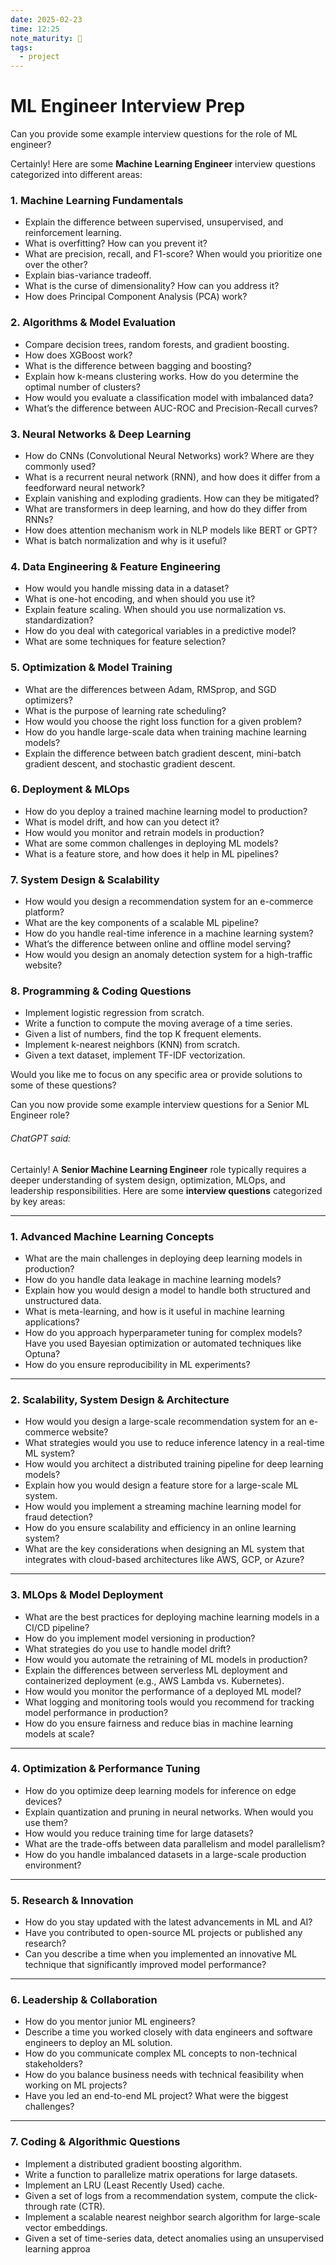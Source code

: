 ```yaml
---
date: 2025-02-23
time: 12:25
note_maturity: 🌱
tags:
  - project
---
```


# ML Engineer Interview Prep

Can you provide some example interview questions for the role of ML engineer?

Certainly! Here are some **Machine Learning Engineer** interview questions categorized into different areas:

### **1. Machine Learning Fundamentals**

- Explain the difference between supervised, unsupervised, and reinforcement learning.
- What is overfitting? How can you prevent it?
- What are precision, recall, and F1-score? When would you prioritize one over the other?
- Explain bias-variance tradeoff.
- What is the curse of dimensionality? How can you address it?
- How does Principal Component Analysis (PCA) work?

### **2. Algorithms & Model Evaluation**

- Compare decision trees, random forests, and gradient boosting.
- How does XGBoost work?
- What is the difference between bagging and boosting?
- Explain how k-means clustering works. How do you determine the optimal number of clusters?
- How would you evaluate a classification model with imbalanced data?
- What’s the difference between AUC-ROC and Precision-Recall curves?

### **3. Neural Networks & Deep Learning**

- How do CNNs (Convolutional Neural Networks) work? Where are they commonly used?
- What is a recurrent neural network (RNN), and how does it differ from a feedforward neural network?
- Explain vanishing and exploding gradients. How can they be mitigated?
- What are transformers in deep learning, and how do they differ from RNNs?
- How does attention mechanism work in NLP models like BERT or GPT?
- What is batch normalization and why is it useful?

### **4. Data Engineering & Feature Engineering**

- How would you handle missing data in a dataset?
- What is one-hot encoding, and when should you use it?
- Explain feature scaling. When should you use normalization vs. standardization?
- How do you deal with categorical variables in a predictive model?
- What are some techniques for feature selection?

### **5. Optimization & Model Training**

- What are the differences between Adam, RMSprop, and SGD optimizers?
- What is the purpose of learning rate scheduling?
- How would you choose the right loss function for a given problem?
- How do you handle large-scale data when training machine learning models?
- Explain the difference between batch gradient descent, mini-batch gradient descent, and stochastic gradient descent.

### **6. Deployment & MLOps**

- How do you deploy a trained machine learning model to production?
- What is model drift, and how can you detect it?
- How would you monitor and retrain models in production?
- What are some common challenges in deploying ML models?
- What is a feature store, and how does it help in ML pipelines?

### **7. System Design & Scalability**

- How would you design a recommendation system for an e-commerce platform?
- What are the key components of a scalable ML pipeline?
- How do you handle real-time inference in a machine learning system?
- What’s the difference between online and offline model serving?
- How would you design an anomaly detection system for a high-traffic website?

### **8. Programming & Coding Questions**

- Implement logistic regression from scratch.
- Write a function to compute the moving average of a time series.
- Given a list of numbers, find the top K frequent elements.
- Implement k-nearest neighbors (KNN) from scratch.
- Given a text dataset, implement TF-IDF vectorization.

Would you like me to focus on any specific area or provide solutions to some of these questions?

Can you now provide some example interview questions for a Senior ML Engineer role?

###### ChatGPT said:

Certainly! A **Senior Machine Learning Engineer** role typically requires a deeper understanding of system design, optimization, MLOps, and leadership responsibilities. Here are some **interview questions** categorized by key areas:

---

### **1. Advanced Machine Learning Concepts**

- What are the main challenges in deploying deep learning models in production?
- How do you handle data leakage in machine learning models?
- Explain how you would design a model to handle both structured and unstructured data.
- What is meta-learning, and how is it useful in machine learning applications?
- How do you approach hyperparameter tuning for complex models? Have you used Bayesian optimization or automated techniques like Optuna?
- How do you ensure reproducibility in ML experiments?

---

### **2. Scalability, System Design & Architecture**

- How would you design a large-scale recommendation system for an e-commerce website?
- What strategies would you use to reduce inference latency in a real-time ML system?
- How would you architect a distributed training pipeline for deep learning models?
- Explain how you would design a feature store for a large-scale ML system.
- How would you implement a streaming machine learning model for fraud detection?
- How do you ensure scalability and efficiency in an online learning system?
- What are the key considerations when designing an ML system that integrates with cloud-based architectures like AWS, GCP, or Azure?

---

### **3. MLOps & Model Deployment**

- What are the best practices for deploying machine learning models in a CI/CD pipeline?
- How do you implement model versioning in production?
- What strategies do you use to handle model drift?
- How would you automate the retraining of ML models in production?
- Explain the differences between serverless ML deployment and containerized deployment (e.g., AWS Lambda vs. Kubernetes).
- How would you monitor the performance of a deployed ML model?
- What logging and monitoring tools would you recommend for tracking model performance in production?
- How do you ensure fairness and reduce bias in machine learning models at scale?

---

### **4. Optimization & Performance Tuning**

- How do you optimize deep learning models for inference on edge devices?
- Explain quantization and pruning in neural networks. When would you use them?
- How would you reduce training time for large datasets?
- What are the trade-offs between data parallelism and model parallelism?
- How do you handle imbalanced datasets in a large-scale production environment?

---

### **5. Research & Innovation**

- How do you stay updated with the latest advancements in ML and AI?
- Have you contributed to open-source ML projects or published any research?
- Can you describe a time when you implemented an innovative ML technique that significantly improved model performance?

---

### **6. Leadership & Collaboration**

- How do you mentor junior ML engineers?
- Describe a time you worked closely with data engineers and software engineers to deploy an ML solution.
- How do you communicate complex ML concepts to non-technical stakeholders?
- How do you balance business needs with technical feasibility when working on ML projects?
- Have you led an end-to-end ML project? What were the biggest challenges?

---

### **7. Coding & Algorithmic Questions**

- Implement a distributed gradient boosting algorithm.
- Write a function to parallelize matrix operations for large datasets.
- Implement an LRU (Least Recently Used) cache.
- Given a set of logs from a recommendation system, compute the click-through rate (CTR).
- Implement a scalable nearest neighbor search algorithm for large-scale vector embeddings.
- Given a set of time-series data, detect anomalies using an unsupervised learning approa